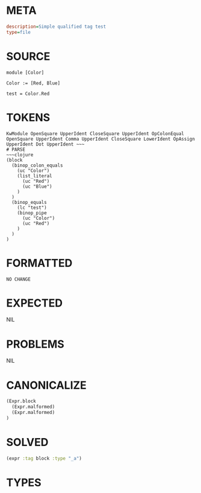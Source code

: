 # META
~~~ini
description=Simple qualified tag test
type=file
~~~
# SOURCE
~~~roc
module [Color]

Color := [Red, Blue]

test = Color.Red
~~~
# TOKENS
~~~text
KwModule OpenSquare UpperIdent CloseSquare UpperIdent OpColonEqual OpenSquare UpperIdent Comma UpperIdent CloseSquare LowerIdent OpAssign UpperIdent Dot UpperIdent ~~~
# PARSE
~~~clojure
(block
  (binop_colon_equals
    (uc "Color")
    (list_literal
      (uc "Red")
      (uc "Blue")
    )
  )
  (binop_equals
    (lc "test")
    (binop_pipe
      (uc "Color")
      (uc "Red")
    )
  )
)
~~~
# FORMATTED
~~~roc
NO CHANGE
~~~
# EXPECTED
NIL
# PROBLEMS
NIL
# CANONICALIZE
~~~clojure
(Expr.block
  (Expr.malformed)
  (Expr.malformed)
)
~~~
# SOLVED
~~~clojure
(expr :tag block :type "_a")
~~~
# TYPES
~~~roc
~~~
